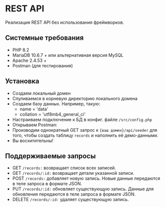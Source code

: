 # REST API
Реализация REST API без использования фреймворков.

## Системные требования
- PHP 8.2
- MariaDB 10.6.7 + или альтернативная версия MySQL 
- Apache 2.4.53 +
- Postman (для тестирования)

## Установка
- Создаем локальный домен
- Спуливаемся в корневую директорию локального домена
- Создаем базу данных. Например, такую:
  - name = 'data'
  - collation = 'utf8mb4_general_ci'
- Настраиваем подключение к БД в конфиг. файле ```/src/config.php```
- Открываем Postman:
- Производим однократный GET запрос к ```{ваш домен}/api/seeder``` для того, чтобы 
создать таблицу ```records``` и наполнить её демо-данными.
- Вы восхитительны!

## Поддерживаемые запросы
- GET ```/records:``` возвращает список всех записей.
- GET ```/records/:id:``` возвращает детали указанной записи.
- POST ```/records:``` добавляет новую запись. Новые данные передаются в теле запроса в формате JSON.
- PUT ```/records/:id:``` обновляет существующую запись. Данные для обновления передаются в теле запроса в формате JSON.
- DELETE ```/records/:id:``` удаляет существующую запись.

